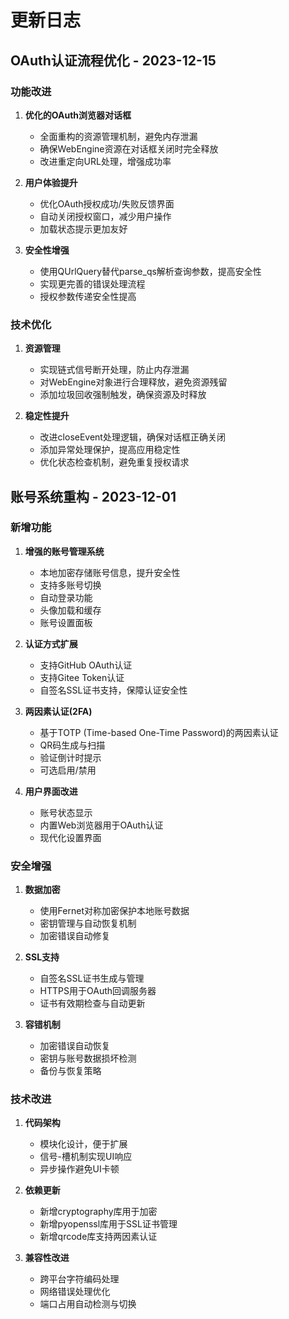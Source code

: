 # 更新日志

## OAuth认证流程优化 - 2023-12-15

### 功能改进

1. **优化的OAuth浏览器对话框**
   - 全面重构的资源管理机制，避免内存泄漏
   - 确保WebEngine资源在对话框关闭时完全释放
   - 改进重定向URL处理，增强成功率

2. **用户体验提升**
   - 优化OAuth授权成功/失败反馈界面
   - 自动关闭授权窗口，减少用户操作
   - 加载状态提示更加友好

3. **安全性增强**
   - 使用QUrlQuery替代parse_qs解析查询参数，提高安全性
   - 实现更完善的错误处理流程
   - 授权参数传递安全性提高

### 技术优化

1. **资源管理**
   - 实现链式信号断开处理，防止内存泄漏
   - 对WebEngine对象进行合理释放，避免资源残留
   - 添加垃圾回收强制触发，确保资源及时释放

2. **稳定性提升**
   - 改进closeEvent处理逻辑，确保对话框正确关闭
   - 添加异常处理保护，提高应用稳定性
   - 优化状态检查机制，避免重复授权请求

## 账号系统重构 - 2023-12-01

### 新增功能

1. **增强的账号管理系统**
   - 本地加密存储账号信息，提升安全性
   - 支持多账号切换
   - 自动登录功能
   - 头像加载和缓存
   - 账号设置面板

2. **认证方式扩展**
   - 支持GitHub OAuth认证
   - 支持Gitee Token认证
   - 自签名SSL证书支持，保障认证安全性

3. **两因素认证(2FA)**
   - 基于TOTP (Time-based One-Time Password)的两因素认证
   - QR码生成与扫描
   - 验证倒计时提示
   - 可选启用/禁用

4. **用户界面改进**
   - 账号状态显示
   - 内置Web浏览器用于OAuth认证
   - 现代化设置界面

### 安全增强

1. **数据加密**
   - 使用Fernet对称加密保护本地账号数据
   - 密钥管理与自动恢复机制
   - 加密错误自动修复

2. **SSL支持**
   - 自签名SSL证书生成与管理
   - HTTPS用于OAuth回调服务器
   - 证书有效期检查与自动更新

3. **容错机制**
   - 加密错误自动恢复
   - 密钥与账号数据损坏检测
   - 备份与恢复策略

### 技术改进

1. **代码架构**
   - 模块化设计，便于扩展
   - 信号-槽机制实现UI响应
   - 异步操作避免UI卡顿

2. **依赖更新**
   - 新增cryptography库用于加密
   - 新增pyopenssl库用于SSL证书管理
   - 新增qrcode库支持两因素认证

3. **兼容性改进**
   - 跨平台字符编码处理
   - 网络错误处理优化
   - 端口占用自动检测与切换 